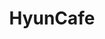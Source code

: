 ---
title: HyunCafe
github: https://github.com/HyunCafe
mode: dark
transition: 3s
archetype:
  - Little Bit of Everything
---